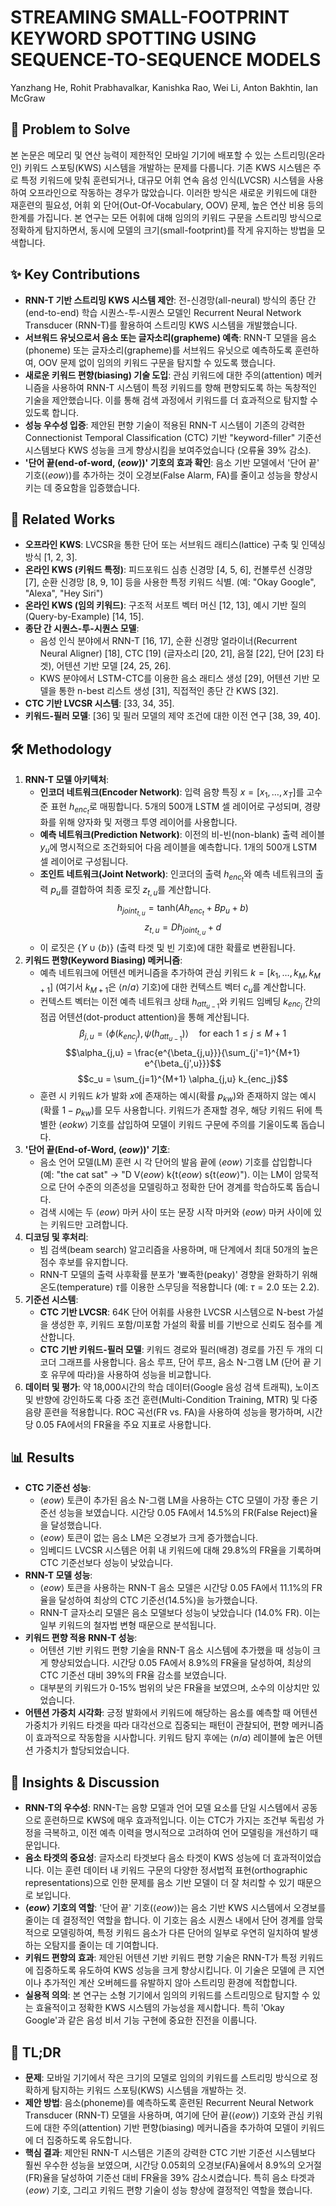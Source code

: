 # STREAMING SMALL-FOOTPRINT KEYWORD SPOTTING USING SEQUENCE-TO-SEQUENCE MODELS

Yanzhang He, Rohit Prabhavalkar, Kanishka Rao, Wei Li, Anton Bakhtin, Ian McGraw

## 🧩 Problem to Solve

본 논문은 메모리 및 연산 능력이 제한적인 모바일 기기에 배포할 수 있는 스트리밍(온라인) 키워드 스포팅(KWS) 시스템을 개발하는 문제를 다룹니다. 기존 KWS 시스템은 주로 특정 키워드에 맞춰 훈련되거나, 대규모 어휘 연속 음성 인식(LVCSR) 시스템을 사용하여 오프라인으로 작동하는 경우가 많았습니다. 이러한 방식은 새로운 키워드에 대한 재훈련의 필요성, 어휘 외 단어(Out-Of-Vocabulary, OOV) 문제, 높은 연산 비용 등의 한계를 가집니다. 본 연구는 모든 어휘에 대해 임의의 키워드 구문을 스트리밍 방식으로 정확하게 탐지하면서, 동시에 모델의 크기(small-footprint)를 작게 유지하는 방법을 모색합니다.

## ✨ Key Contributions

- **RNN-T 기반 스트리밍 KWS 시스템 제안**: 전-신경망(all-neural) 방식의 종단 간(end-to-end) 학습 시퀀스-투-시퀀스 모델인 Recurrent Neural Network Transducer (RNN-T)를 활용하여 스트리밍 KWS 시스템을 개발했습니다.
- **서브워드 유닛으로서 음소 또는 글자소리(grapheme) 예측**: RNN-T 모델을 음소(phoneme) 또는 글자소리(grapheme)를 서브워드 유닛으로 예측하도록 훈련하여, OOV 문제 없이 임의의 키워드 구문을 탐지할 수 있도록 했습니다.
- **새로운 키워드 편향(biasing) 기술 도입**: 관심 키워드에 대한 주의(attention) 메커니즘을 사용하여 RNN-T 시스템이 특정 키워드를 향해 편향되도록 하는 독창적인 기술을 제안했습니다. 이를 통해 검색 과정에서 키워드를 더 효과적으로 탐지할 수 있도록 합니다.
- **성능 우수성 입증**: 제안된 편향 기술이 적용된 RNN-T 시스템이 기존의 강력한 Connectionist Temporal Classification (CTC) 기반 "keyword-filler" 기준선 시스템보다 KWS 성능을 크게 향상시킴을 보여주었습니다 (오류율 39% 감소).
- **'단어 끝(end-of-word, $\langle eow \rangle$)' 기호의 효과 확인**: 음소 기반 모델에서 '단어 끝' 기호($\langle eow \rangle$)를 추가하는 것이 오경보(False Alarm, FA)를 줄이고 성능을 향상시키는 데 중요함을 입증했습니다.

## 📎 Related Works

- **오프라인 KWS**: LVCSR을 통한 단어 또는 서브워드 래티스(lattice) 구축 및 인덱싱 방식 [1, 2, 3].
- **온라인 KWS (키워드 특정)**: 피드포워드 심층 신경망 [4, 5, 6], 컨볼루션 신경망 [7], 순환 신경망 [8, 9, 10] 등을 사용한 특정 키워드 식별. (예: "Okay Google", "Alexa", "Hey Siri")
- **온라인 KWS (임의 키워드)**: 구조적 서포트 벡터 머신 [12, 13], 예시 기반 질의(Query-by-Example) [14, 15].
- **종단 간 시퀀스-투-시퀀스 모델**:
  - 음성 인식 분야에서 RNN-T [16, 17], 순환 신경망 얼라이너(Recurrent Neural Aligner) [18], CTC [19] (글자소리 [20, 21], 음절 [22], 단어 [23] 타겟), 어텐션 기반 모델 [24, 25, 26].
  - KWS 분야에서 LSTM-CTC를 이용한 음소 래티스 생성 [29], 어텐션 기반 모델을 통한 n-best 리스트 생성 [31], 직접적인 종단 간 KWS [32].
- **CTC 기반 LVCSR 시스템**: [33, 34, 35].
- **키워드-필러 모델**: [36] 및 필러 모델의 제약 조건에 대한 이전 연구 [38, 39, 40].

## 🛠️ Methodology

1. **RNN-T 모델 아키텍처**:
   - **인코더 네트워크(Encoder Network)**: 입력 음향 특징 $x = [x_1, \dots, x_T]$를 고수준 표현 $h_{enc_t}$로 매핑합니다. 5개의 500개 LSTM 셀 레이어로 구성되며, 경량화를 위해 양자화 및 저랭크 투영 레이어를 사용합니다.
   - **예측 네트워크(Prediction Network)**: 이전의 비-빈(non-blank) 출력 레이블 $y_u$에 명시적으로 조건화되어 다음 레이블을 예측합니다. 1개의 500개 LSTM 셀 레이어로 구성됩니다.
   - **조인트 네트워크(Joint Network)**: 인코더의 출력 $h_{enc_t}$와 예측 네트워크의 출력 $p_u$를 결합하여 최종 로짓 $z_{t,u}$를 계산합니다.
     $$h_{joint_{t,u}} = \text{tanh}(Ah_{enc_t} + Bp_u + b)$$
     $$z_{t,u} = Dh_{joint_{t,u}} + d$$
   - 이 로짓은 $\{Y \cup \langle b \rangle\}$ (출력 타겟 및 빈 기호)에 대한 확률로 변환됩니다.
2. **키워드 편향(Keyword Biasing) 메커니즘**:
   - 예측 네트워크에 어텐션 메커니즘을 추가하여 관심 키워드 $k = [k_1, \dots, k_M, k_{M+1}]$ (여기서 $k_{M+1}$은 $\langle n/a \rangle$ 기호)에 대한 컨텍스트 벡터 $c_u$를 계산합니다.
   - 컨텍스트 벡터는 이전 예측 네트워크 상태 $h_{att_{u-1}}$와 키워드 임베딩 $k_{enc_j}$ 간의 점곱 어텐션(dot-product attention)을 통해 계산됩니다.
     $$\beta_{j,u} = \langle \phi(k_{enc_j}), \psi(h_{att_{u-1}}) \rangle \quad \text{for each } 1 \le j \le M+1$$
     $$\alpha_{j,u} = \frac{e^{\beta_{j,u}}}{\sum_{j'=1}^{M+1} e^{\beta_{j',u}}}$$
     $$c_u = \sum_{j=1}^{M+1} \alpha_{j,u} k_{enc_j}$$
   - 훈련 시 키워드 $k$가 발화 $x$에 존재하는 예시(확률 $p_{kw}$)와 존재하지 않는 예시(확률 $1-p_{kw}$)를 모두 사용합니다. 키워드가 존재할 경우, 해당 키워드 뒤에 특별한 $\langle eokw \rangle$ 기호를 삽입하여 모델이 키워드 구문에 주의를 기울이도록 돕습니다.
3. **'단어 끝(End-of-Word, $\langle eow \rangle$)' 기호**:
   - 음소 언어 모델(LM) 훈련 시 각 단어의 발음 끝에 $\langle eow \rangle$ 기호를 삽입합니다 (예: "the cat sat" $\rightarrow$ "D V$\langle eow \rangle$ k{t$\langle eow \rangle$ s{t$\langle eow \rangle$"). 이는 LM이 암묵적으로 단어 수준의 의존성을 모델링하고 정확한 단어 경계를 학습하도록 돕습니다.
   - 검색 시에는 두 $\langle eow \rangle$ 마커 사이 또는 문장 시작 마커와 $\langle eow \rangle$ 마커 사이에 있는 키워드만 고려합니다.
4. **디코딩 및 후처리**:
   - 빔 검색(beam search) 알고리즘을 사용하며, 매 단계에서 최대 50개의 높은 점수 후보를 유지합니다.
   - RNN-T 모델의 출력 사후확률 분포가 '뾰족한(peaky)' 경향을 완화하기 위해 온도(temperature) $\tau$를 이용한 스무딩을 적용합니다 (예: $\tau=2.0$ 또는 $2.2$).
5. **기준선 시스템**:
   - **CTC 기반 LVCSR**: 64K 단어 어휘를 사용한 LVCSR 시스템으로 N-best 가설을 생성한 후, 키워드 포함/미포함 가설의 확률 비를 기반으로 신뢰도 점수를 계산합니다.
   - **CTC 기반 키워드-필러 모델**: 키워드 경로와 필러(배경) 경로를 가진 두 개의 디코더 그래프를 사용합니다. 음소 루프, 단어 루프, 음소 N-그램 LM (단어 끝 기호 유무에 따라)을 사용하여 성능을 비교합니다.
6. **데이터 및 평가**: 약 18,000시간의 학습 데이터(Google 음성 검색 트래픽), 노이즈 및 반향에 강인하도록 다중 조건 훈련(Multi-Condition Training, MTR) 및 다중 음량 훈련을 적용합니다. ROC 곡선(FR vs. FA)을 사용하여 성능을 평가하며, 시간당 0.05 FA에서의 FR율을 주요 지표로 사용합니다.

## 📊 Results

- **CTC 기준선 성능**:
  - $\langle eow \rangle$ 토큰이 추가된 음소 N-그램 LM을 사용하는 CTC 모델이 가장 좋은 기준선 성능을 보였습니다. 시간당 0.05 FA에서 14.5%의 FR(False Reject)율을 달성했습니다.
  - $\langle eow \rangle$ 토큰이 없는 음소 LM은 오경보가 크게 증가했습니다.
  - 임베디드 LVCSR 시스템은 어휘 내 키워드에 대해 29.8%의 FR율을 기록하며 CTC 기준선보다 성능이 낮았습니다.
- **RNN-T 모델 성능**:
  - $\langle eow \rangle$ 토큰을 사용하는 RNN-T 음소 모델은 시간당 0.05 FA에서 11.1%의 FR율을 달성하여 최상의 CTC 기준선(14.5%)을 능가했습니다.
  - RNN-T 글자소리 모델은 음소 모델보다 성능이 낮았습니다 (14.0% FR). 이는 일부 키워드의 철자법 변형 때문으로 분석됩니다.
- **키워드 편향 적용 RNN-T 성능**:
  - 어텐션 기반 키워드 편향 기술을 RNN-T 음소 시스템에 추가했을 때 성능이 크게 향상되었습니다. 시간당 0.05 FA에서 8.9%의 FR율을 달성하여, 최상의 CTC 기준선 대비 39%의 FR율 감소를 보였습니다.
  - 대부분의 키워드가 0-15% 범위의 낮은 FR율을 보였으며, 소수의 이상치만 있었습니다.
- **어텐션 가중치 시각화**: 긍정 발화에서 키워드에 해당하는 음소를 예측할 때 어텐션 가중치가 키워드 타겟을 따라 대각선으로 집중되는 패턴이 관찰되어, 편향 메커니즘이 효과적으로 작동함을 시사합니다. 키워드 탐지 후에는 $\langle n/a \rangle$ 레이블에 높은 어텐션 가중치가 할당되었습니다.

## 🧠 Insights & Discussion

- **RNN-T의 우수성**: RNN-T는 음향 모델과 언어 모델 요소를 단일 시스템에서 공동으로 훈련하므로 KWS에 매우 효과적입니다. 이는 CTC가 가지는 조건부 독립성 가정을 극복하고, 이전 예측 이력을 명시적으로 고려하여 언어 모델링을 개선하기 때문입니다.
- **음소 타겟의 중요성**: 글자소리 타겟보다 음소 타겟이 KWS 성능에 더 효과적이었습니다. 이는 훈련 데이터 내 키워드 구문의 다양한 정서법적 표현(orthographic representations)으로 인한 문제를 음소 기반 모델이 더 잘 처리할 수 있기 때문으로 보입니다.
- **$\langle eow \rangle$ 기호의 역할**: '단어 끝' 기호($\langle eow \rangle$)는 음소 기반 KWS 시스템에서 오경보를 줄이는 데 결정적인 역할을 합니다. 이 기호는 음소 시퀀스 내에서 단어 경계를 암묵적으로 모델링하여, 특정 키워드 음소가 다른 단어의 일부로 우연히 일치하여 발생하는 오탐지를 줄이는 데 기여합니다.
- **키워드 편향의 효과**: 제안된 어텐션 기반 키워드 편향 기술은 RNN-T가 특정 키워드에 집중하도록 유도하여 KWS 성능을 크게 향상시킵니다. 이 기술은 모델에 큰 지연이나 추가적인 계산 오버헤드를 유발하지 않아 스트리밍 환경에 적합합니다.
- **실용적 의의**: 본 연구는 소형 기기에서 임의의 키워드를 스트리밍으로 탐지할 수 있는 효율적이고 정확한 KWS 시스템의 가능성을 제시합니다. 특히 'Okay Google'과 같은 음성 비서 기능 구현에 중요한 진전을 이룹니다.

## 📌 TL;DR

- **문제**: 모바일 기기에서 작은 크기의 모델로 임의의 키워드를 스트리밍 방식으로 정확하게 탐지하는 키워드 스포팅(KWS) 시스템을 개발하는 것.
- **제안 방법**: 음소(phoneme)를 예측하도록 훈련된 Recurrent Neural Network Transducer (RNN-T) 모델을 사용하며, 여기에 단어 끝($\langle eow \rangle$) 기호와 관심 키워드에 대한 주의(attention) 기반 편향(biasing) 메커니즘을 추가하여 모델이 키워드에 더 집중하도록 유도합니다.
- **핵심 결과**: 제안된 RNN-T 시스템은 기존의 강력한 CTC 기반 기준선 시스템보다 훨씬 우수한 성능을 보였으며, 시간당 0.05회의 오경보(FA)율에서 8.9%의 오거절(FR)율을 달성하여 기준선 대비 FR율을 39% 감소시켰습니다. 특히 음소 타겟과 $\langle eow \rangle$ 기호, 그리고 키워드 편향 기술이 성능 향상에 결정적인 역할을 했습니다.
